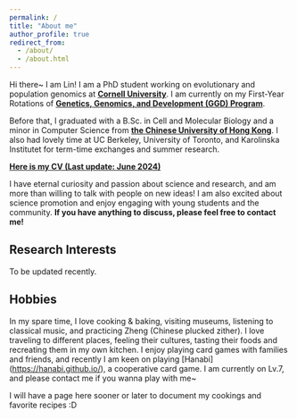 ```yaml
---
permalink: /
title: "About me"
author_profile: true
redirect_from: 
  - /about/
  - /about.html
---
```


Hi there~ I am Lin! I am a PhD student working on evolutionary and population genomics at [**Cornell University**](https://www.cornell.edu/). I am currently on my First-Year Rotations of [**Genetics, Genomics, and Development (GGD) Program**](https://gendev.cornell.edu/).

Before that, I graduated with a B.Sc. in Cell and Molecular Biology and a minor in Computer Science from [**the Chinese University of Hong Kong**](https://www.cuhk.edu.hk/english/index.html). I also had lovely time at UC Berkeley, University of Toronto, and Karolinska Institutet for term-time exchanges and summer research.

[**Here is my CV (Last update: June 2024)**](https://lin0yuan.github.io/files/CV_202406.pdf)

I have eternal curiosity and passion about science and research, and am more than willing to talk with people on new ideas! I am also excited about science promotion and enjoy engaging with young students and the community. **If you have anything to discuss, please feel free to contact me!** 

## Research Interests
To be updated recently.


## Hobbies
In my spare time, I love cooking & baking, visiting museums, listening to classical music, and practicing Zheng (Chinese plucked zither). I love traveling to different places, feeling their cultures, tasting their foods and recreating them in my own kitchen. I enjoy playing card games with families and friends, and recently I am keen on playing [Hanabi] (https://hanabi.github.io/), a cooperative card game. I am currently on Lv.7, and please contact me if you wanna play with me~

I will have a page here sooner or later to document my cookings and favorite recipes :D